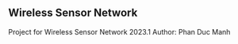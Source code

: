 ## Wireless Sensor Network
Project for Wireless Sensor Network 2023.1
Author:
          Phan Duc Manh
